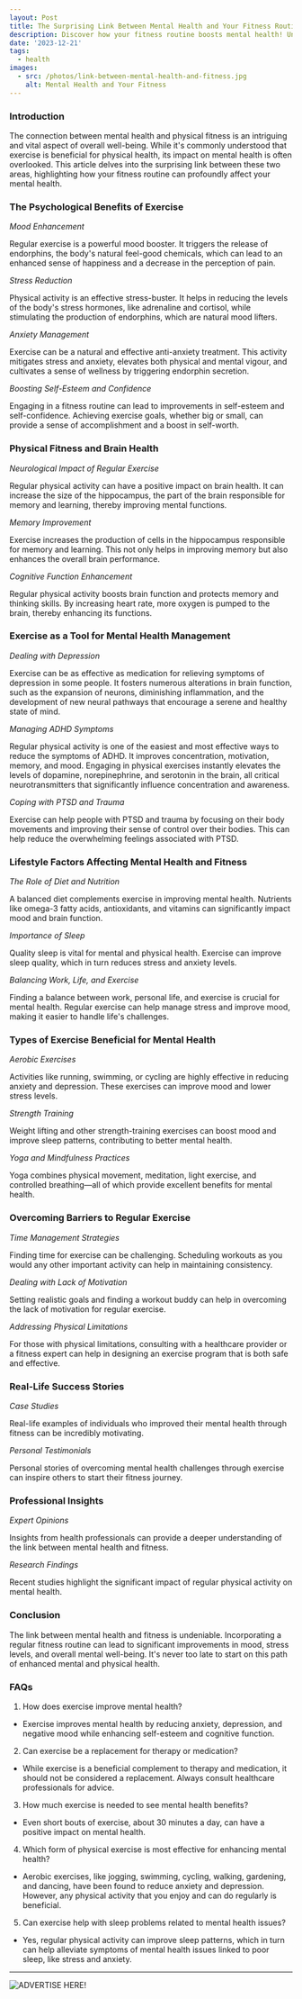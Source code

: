```yaml
---
layout: Post
title: The Surprising Link Between Mental Health and Your Fitness Routine!
description: Discover how your fitness routine boosts mental health! Unveil the surprising connection and enhance your well-being with each workout. Start feeling great!
date: '2023-12-21'
tags:
  - health
images:
  - src: /photos/link-between-mental-health-and-fitness.jpg
    alt: Mental Health and Your Fitness
---
```

### Introduction

The connection between mental health and physical fitness is an intriguing and vital aspect of overall well-being. While it's commonly understood that exercise is beneficial for physical health, its impact on mental health is often overlooked. This article delves into the surprising link between these two areas, highlighting how your fitness routine can profoundly affect your mental health.

### The Psychological Benefits of Exercise

*Mood Enhancement*

Regular exercise is a powerful mood booster. It triggers the release of endorphins, the body's natural feel-good chemicals, which can lead to an enhanced sense of happiness and a decrease in the perception of pain.

*Stress Reduction*

Physical activity is an effective stress-buster. It helps in reducing the levels of the body's stress hormones, like adrenaline and cortisol, while stimulating the production of endorphins, which are natural mood lifters.

*Anxiety Management*

Exercise can be a natural and effective anti-anxiety treatment. This activity mitigates stress and anxiety, elevates both physical and mental vigour, and cultivates a sense of wellness by triggering endorphin secretion.

*Boosting Self-Esteem and Confidence*

Engaging in a fitness routine can lead to improvements in self-esteem and self-confidence. Achieving exercise goals, whether big or small, can provide a sense of accomplishment and a boost in self-worth.

### Physical Fitness and Brain Health

*Neurological Impact of Regular Exercise*

Regular physical activity can have a positive impact on brain health. It can increase the size of the hippocampus, the part of the brain responsible for memory and learning, thereby improving mental functions.

*Memory Improvement*

Exercise increases the production of cells in the hippocampus responsible for memory and learning. This not only helps in improving memory but also enhances the overall brain performance.

*Cognitive Function Enhancement*

Regular physical activity boosts brain function and protects memory and thinking skills. By increasing heart rate, more oxygen is pumped to the brain, thereby enhancing its functions.

### Exercise as a Tool for Mental Health Management

*Dealing with Depression*

Exercise can be as effective as medication for relieving symptoms of depression in some people. It fosters numerous alterations in brain function, such as the expansion of neurons, diminishing inflammation, and the development of new neural pathways that encourage a serene and healthy state of mind.

*Managing ADHD Symptoms*

Regular physical activity is one of the easiest and most effective ways to reduce the symptoms of ADHD. It improves concentration, motivation, memory, and mood. Engaging in physical exercises instantly elevates the levels of dopamine, norepinephrine, and serotonin in the brain, all critical neurotransmitters that significantly influence concentration and awareness.

*Coping with PTSD and Trauma*

Exercise can help people with PTSD and trauma by focusing on their body movements and improving their sense of control over their bodies. This can help reduce the overwhelming feelings associated with PTSD.

### Lifestyle Factors Affecting Mental Health and Fitness

*The Role of Diet and Nutrition*

A balanced diet complements exercise in improving mental health. Nutrients like omega-3 fatty acids, antioxidants, and vitamins can significantly impact mood and brain function.

*Importance of Sleep*

Quality sleep is vital for mental and physical health. Exercise can improve sleep quality, which in turn reduces stress and anxiety levels.

*Balancing Work, Life, and Exercise*

Finding a balance between work, personal life, and exercise is crucial for mental health. Regular exercise can help manage stress and improve mood, making it easier to handle life's challenges.

### Types of Exercise Beneficial for Mental Health

*Aerobic Exercises*

Activities like running, swimming, or cycling are highly effective in reducing anxiety and depression. These exercises can improve mood and lower stress levels.

*Strength Training*

Weight lifting and other strength-training exercises can boost mood and improve sleep patterns, contributing to better mental health.

*Yoga and Mindfulness Practices*

Yoga combines physical movement, meditation, light exercise, and controlled breathing—all of which provide excellent benefits for mental health.

### Overcoming Barriers to Regular Exercise

*Time Management Strategies*

Finding time for exercise can be challenging. Scheduling workouts as you would any other important activity can help in maintaining consistency.

*Dealing with Lack of Motivation*

Setting realistic goals and finding a workout buddy can help in overcoming the lack of motivation for regular exercise.

*Addressing Physical Limitations*

For those with physical limitations, consulting with a healthcare provider or a fitness expert can help in designing an exercise program that is both safe and effective.

### Real-Life Success Stories

*Case Studies*

Real-life examples of individuals who improved their mental health through fitness can be incredibly motivating.

*Personal Testimonials*

Personal stories of overcoming mental health challenges through exercise can inspire others to start their fitness journey.

### Professional Insights

*Expert Opinions*

Insights from health professionals can provide a deeper understanding of the link between mental health and fitness.

*Research Findings*

Recent studies highlight the significant impact of regular physical activity on mental health.

### Conclusion

The link between mental health and fitness is undeniable. Incorporating a regular fitness routine can lead to significant improvements in mood, stress levels, and overall mental well-being. It's never too late to start on this path of enhanced mental and physical health.

### FAQs

1.	How does exercise improve mental health? 
* Exercise improves mental health by reducing anxiety, depression, and negative mood while enhancing self-esteem and cognitive function.

2.	Can exercise be a replacement for therapy or medication? 
* While exercise is a beneficial complement to therapy and medication, it should not be considered a replacement. Always consult healthcare professionals for advice.

3.	How much exercise is needed to see mental health benefits? 
* Even short bouts of exercise, about 30 minutes a day, can have a positive impact on mental health.

4.	Which form of physical exercise is most effective for enhancing mental health? 
* Aerobic exercises, like jogging, swimming, cycling, walking,
gardening, and dancing, have been found to reduce anxiety and depression. However, any physical activity that you enjoy and can do regularly is beneficial.

5.	Can exercise help with sleep problems related to mental health issues? 
* Yes, regular physical activity can improve sleep patterns, which in turn can help alleviate symptoms of mental health issues linked to poor sleep, like stress and anxiety.

<TipJar />

---

![ADVERTISE HERE!](/photos/anytime-money-savers-one.gif "Team meeting")
